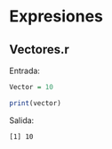 # Expresiones

## Vectores.r

Entrada:

```r
Vector = 10

print(vector)
```

Salida:

```bash
[1] 10
```
